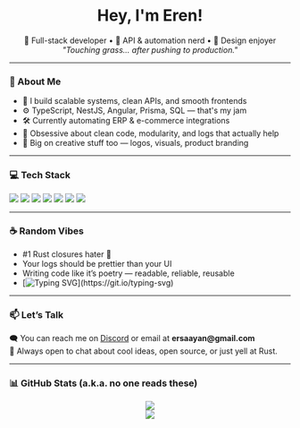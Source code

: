 <h1 align="center">Hey, I'm Eren!</h1>

<p align="center">
  🚀 Full-stack developer • 🧠 API & automation nerd • 🎨 Design enjoyer<br>
  <em>"Touching grass... after pushing to production."</em>
</p>

---

### 👾 About Me

- 🧰 I build scalable systems, clean APIs, and smooth frontends  
- ⚙️ TypeScript, NestJS, Angular, Prisma, SQL — that's my jam  
- 🛠 Currently automating ERP & e-commerce integrations  
- 🎯 Obsessive about clean code, modularity, and logs that actually help  
- 💬 Big on creative stuff too — logos, visuals, product branding  

---

### 💻 Tech Stack

<p align="left">
  <img src="https://img.shields.io/badge/-TypeScript-3178C6?style=for-the-badge&logo=typescript&logoColor=white" />
  <img src="https://img.shields.io/badge/-NestJS-E0234E?style=for-the-badge&logo=nestjs&logoColor=white" />
  <img src="https://img.shields.io/badge/-Angular-DD0031?style=for-the-badge&logo=angular&logoColor=white" />
  <img src="https://img.shields.io/badge/-PostgreSQL-4169E1?style=for-the-badge&logo=postgresql&logoColor=white" />
  <img src="https://img.shields.io/badge/-Docker-2496ED?style=for-the-badge&logo=docker&logoColor=white" />
  <img src="https://img.shields.io/badge/-Bun-black?style=for-the-badge&logo=bun&logoColor=white" />
  <img src="https://img.shields.io/badge/-Redis-DC382D?style=for-the-badge&logo=redis&logoColor=white" />
</p>

---

### ☕ Random Vibes

- #1 Rust closures hater 😤  
- Your logs should be prettier than your UI  
- Writing code like it’s poetry — readable, reliable, reusable  
- [![Typing SVG](https://readme-typing-svg.herokuapp.com?size=24&lines=Touch+some+grass.;Push+code%2C+pull+coffee.;Let+the+backend+do+the+talking.)](https://git.io/typing-svg)

---

### 📫 Let’s Talk

<p align="left">
  🗨️ You can reach me on <a href='https://discord.gg/EKQtnY8Z9h'>Discord</a> or email at <b>ersaayan@gmail.com</b><br>
  🤙 Always open to chat about cool ideas, open source, or just yell at Rust.
</p>

---

### 📊 GitHub Stats (a.k.a. no one reads these)

<p align="center">
  <img src="https://github-readme-stats.vercel.app/api?username=ersaayan&show_icons=true&theme=tokyonight&hide=issues" />
  <br>
  <img src="https://github-readme-stats.vercel.app/api/top-langs?username=ersaayan&show_icons=true&theme=tokyonight&layout=compact" />
</p>
